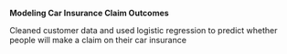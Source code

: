 **Modeling Car Insurance Claim Outcomes**

Cleaned customer data and used logistic regression to predict whether people will make a claim on their car insurance
